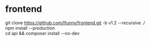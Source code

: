 # frontend
git clone https://github.com/lfunny/frontend.git -b v1.2 --recursive ./  
npm install --production  
cd api && composer install --no-dev
